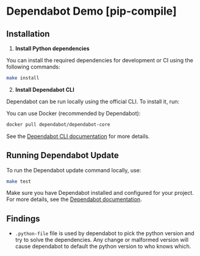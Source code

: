 # Dependabot Demo [pip-compile]

## Installation

1. **Install Python dependencies**

You can install the required dependencies for development or CI using the following commands:

```bash
make install
```

2. **Install Dependabot CLI**

Dependabot can be run locally using the official CLI. To install it, run:

You can use Docker (recommended by Dependabot):

```bash
docker pull dependabot/dependabot-core
```

See the [Dependabot CLI documentation](https://github.com/dependabot/dependabot-core#usage) for more details.

## Running Dependabot Update

To run the Dependabot update command locally, use:

```bash
make test
```

Make sure you have Dependabot installed and configured for your project. For more details, see the [Dependabot documentation](https://docs.github.com/en/code-security/supply-chain-security/keeping-your-dependencies-updated-automatically/configuration-options-for-dependency-updates).


## Findings

- `.python-file` file is used by dependabot to pick the python version and try to solve the dependencies. Any change or malformed version will cause dependabot to default the python version to who knows which.